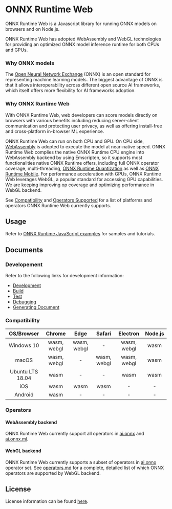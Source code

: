 # ONNX Runtime Web

ONNX Runtime Web is a Javascript library for running ONNX models on browsers and on Node.js.

ONNX Runtime Web has adopted WebAssembly and WebGL technologies for providing an optimized ONNX model inference runtime for both CPUs and GPUs.

### Why ONNX models

The [Open Neural Network Exchange](http://onnx.ai/) (ONNX) is an open standard for representing machine learning models. The biggest advantage of ONNX is that it allows interoperability across different open source AI frameworks, which itself offers more flexibility for AI frameworks adoption.

### Why ONNX Runtime Web

With ONNX Runtime Web, web developers can score models directly on browsers with various benefits including reducing server-client communication and protecting user privacy, as well as offering install-free and cross-platform in-browser ML experience.

ONNX Runtime Web can run on both CPU and GPU. On CPU side, [WebAssembly](https://developer.mozilla.org/en-US/docs/WebAssembly) is adopted to execute the model at near-native speed. ONNX Runtime Web complies the native ONNX Runtime CPU engine into WebAssembly backend by using Emscripten, so it supports most functionalities native ONNX Runtime offers, including full ONNX operator coverage, multi-threading, [ONNX Runtime Quantization](https://www.onnxruntime.ai/docs/how-to/quantization.html) as well as [ONNX Runtime Mobile](http://www.onnxruntime.ai/docs/how-to/deploy-on-mobile.html). For performance acceleration with GPUs, ONNX Runtime Web leverages WebGL, a popular standard for accessing GPU capabilities. We are keeping improving op coverage and optimizing performance in WebGL backend.

See [Compatibility](#Compatibility) and [Operators Supported](#Operators) for a list of platforms and operators ONNX Runtime Web currently supports.

## Usage

Refer to [ONNX Runtime JavaScript examples](https://github.com/microsoft/onnxruntime-inference-examples/tree/main/js) for samples and tutorials.

## Documents

### Developement

Refer to the following links for development information:

- [Development](../README.md#Development)
- [Build](../README.md#Build-2)
- [Test](../README.md#Test)
- [Debugging](../README.md#Debugging)
- [Generating Document](../README.md#Generating-Document)

### Compatibility

|    OS/Browser    |   Chrome    |    Edge     |   Safari    |  Electron   | Node.js |
| :--------------: | :---------: | :---------: | :---------: | :---------: | :-----: |
|    Windows 10    | wasm, webgl | wasm, webgl |      -      | wasm, webgl |  wasm   |
|      macOS       | wasm, webgl |      -      | wasm, webgl | wasm, webgl |  wasm   |
| Ubuntu LTS 18.04 |    wasm     |      -      |      -      |    wasm     |  wasm   |
|       iOS        |    wasm     |    wasm     |  wasm       |      -      |    -    |
|     Android      |    wasm     |      -      |      -      |      -      |    -    |

### Operators

#### WebAssembly backend

ONNX Runtime Web currently support all operators in [ai.onnx](https://github.com/onnx/onnx/blob/master/docs/Operators.md) and [ai.onnx.ml](https://github.com/onnx/onnx/blob/master/docs/Operators-ml.md).

#### WebGL backend

ONNX Runtime Web currently supports a subset of operators in [ai.onnx](https://github.com/onnx/onnx/blob/master/docs/Operators.md) operator set. See [operators.md](./docs/operators.md) for a complete, detailed list of which ONNX operators are supported by WebGL backend.

## License

License information can be found [here](https://github.com/microsoft/onnxruntime/blob/master/README.md#license).
